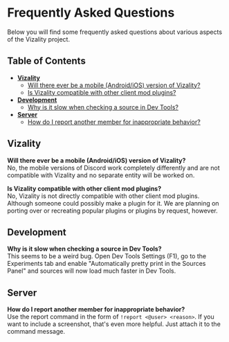 # Frequently Asked Questions

Below you will find some frequently asked questions about various aspects of the Vizality project.

## Table of Contents

* [**Vizality**](#user-content-vizality)
  * [Will there ever be a mobile (Android/iOS) version of Vizality?](#user-content-v1)
  * [Is Vizality compatible with other client mod plugins?](#user-content-v2)
* [**Development**](#user-content-development)
  * [Why is it slow when checking a source in Dev Tools?](#user-content-d1)
* [**Server**](#user-content-server)
  * [How do I report another member for inappropriate behavior?](#user-content-s1)

## Vizality

<a id="v1"></a><b>**Will there ever be a mobile (Android/iOS) version of Vizality?**</b><br>
No, the mobile versions of Discord work completely differently and are not compatible with Vizality and no separate entity will be worked on.

<a id="v2"></a><b>**Is Vizality compatible with other client mod plugins?**</b><br>
No, Vizality is not directly compatible with other client mod plugins. Although someone could possibly make a plugin for it. We are planning on porting over or recreating popular plugins or plugins by request, however.

## Development

<a id="d1"></a><b>**Why is it slow when checking a source in Dev Tools?**</b><br>
This seems to be a weird bug. Open Dev Tools Settings (F1), go to the Experiments tab and enable "Automatically pretty print in the Sources Panel" and sources will now load much faster in Dev Tools.

## Server

<a id="s1"></a><b>**How do I report another member for inappropriate behavior?**</b><br>
Use the report command in the form of `!report <@user> <reason>`. If you want to include a screenshot, that's even more helpful. Just attach it to the command message.
